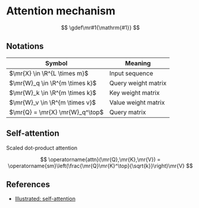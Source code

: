 # Attention mechanism

$$
\gdef\mr#1{\mathrm{#1}}
$$

## Notations

Symbol                          | Meaning
------------------------------- | -------------------
$\mr{X} \in \R^{L \times m}$    | Input sequence
$\mr{W}_q \in \R^{m \times k}$  | Query weight matrix
$\mr{W}_k \in \R^{m \times k}$  | Key weight matrix
$\mr{W}_v \in \R^{m \times v}$  | Value weight matrix
$\mr{Q} = \mr{X} \mr{W}_q^\top$ | Query matrix

## Self-attention

Scaled dot-product attention

$$
\operatorname{attn}(\mr{Q},\mr{K},\mr{V}) =
\operatorname{sm}\left(\frac{\mr{Q}\mr{K}^\top}{\sqrt{k}}\right)\mr{V}
$$

## References

- [Illustrated: self-attention](https://towardsdatascience.com/illustrated-self-attention-2d627e33b20a)
